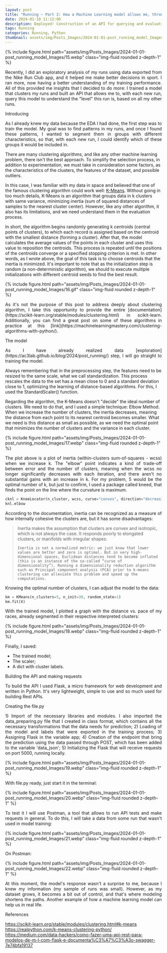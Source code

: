 ```yaml
---
layout: post
title: "Running — Part 2: How a Machine Learning model allows me, through an API, to level my runs"
date: 2024-01-10 11:12:00
description: Deployed! Construction of an API for querying and evaluating the level of new races based on a previously trained clustering model
tags: Running
categories: Running, Python
thumbnail: assets/img/Posts_Images/2024-01-01-post_running_model_Images/15.webp
---
```


{% include figure.html path="assets/img/Posts_Images/2024-01-01-post_running_model_Images/15.webp" class="img-fluid rounded z-depth-1" %}

<p align="justify">
Recently, I did an exploratory analysis of my runs using data exported from the Nike Run Club app, and it helped me make better decisions in sport. I ran more, now having a better understanding of my training performance. All of this provided me insights that I decided to do more: I trained a model that clusters my runs and built an API that allows me to, with each new run, query this model to understand the "level" this run is, based on all my other runs.
</p>

Introducing  

<p align="justify">
As I already knew my data because the EDA I had done, the first step was to train the model. My goal was to find patterns in my runs, and once I found these patterns, I wanted to segment them in groups with different characteristics, so that, with each new run, I could identify which of these groups it would be included in.  

There are many clustering algorithms, and like any other machine learning problem, there isn't the best approach. To simplify the selection process, in addition to experimentation, we must take in consideration some factors, as the characteristics of the clusters, the features of the dataset, and possible outliers.  

In this case, I was familiar with my data in space and believed that one of the famous clustering algorithm could work well: [K-Means](https://scikit-learn.org/stable/modules/generated/sklearn.cluster.KMeans.html). Without going in too much details, K-Means is an algorithm that groups data in k clusters with same variance, minimizing inertia (sum of squared distances of samples to the nearest cluster center). However, like any other algorithm, it also has its limitations, and we need understand them in the evaluation process.  

In short, the algorithm begins randomly generating k centroids (central points of clusters), to which each record is assigned based on the centroid with the smallest distance (forming a cluster). After that, the model calculates the average values of the points in each cluster and uses this value to reposition the centroids. This process is repeated until the positions of the centroids converge or a specified stopping criterion is met. In other words, as I wrote above, the goal of this task is to choose centroids that the inertia is minimized. It's important to note that as the initialization step is random (a non-deterministic algorithm), we should to execute multiple initializations with different centroid seeds to find the best result.
</p>

{% include figure.html path="assets/img/Posts_Images/2024-01-01-post_running_model_Images/16.gif" class="img-fluid rounded z-depth-1" %}

<p align="justify">
As it's not the purpose of this post to address deeply about clustering algorithm, I take this opportunity to provide the entire [documentation](https://scikit-learn.org/stable/modules/clustering.html) in scikit-learn. Additionally, you can find a great post on some of these algorithms in practice at this [link](https://machinelearningmastery.com/clustering-algorithms-with-python/).
</p>

The model

<p align="justify">
As I have already realized data [exploration](https://ac3lab.github.io/blog/2024/post_running/) step, I will go straight to training the model.

Always remembering that in the preprocessing step, the features need to be resized to the same scale, what we call standardization. This process rescales the data to the set has a mean close to 0 and a standard deviation close to 1, optimizing the learning of distance-based algorithms. For this, I used the StandardScaler() function.

Regarding the algorithm, the K-Means doesn't "decide" the ideal number of clusters. We need to do that, and I used a simple technique: Elbow Method. When we increase the number of clusters, the inertia decreases, meaning the distance from each point to its nearest centroid becomes smaller. What we need is this distance as small as possible, as we need the optimal point that minimizes the number of clusters and the variance in each cluster.
</p>

{% include figure.html path="assets/img/Posts_Images/2024-01-01-post_running_model_Images/17.webp" class="img-fluid rounded z-depth-1" %}

<p align="justify">
The plot above is a plot of inertia (within-clusters sum-of-squares - wcss) when we increase k. The "elbow" point indicates a kind of trade-off between error and the number of clusters, meaning when the wcss no longer significantly decreases with each iteration, and there aren't no substantial gains with an increase in k. For my problem, 5 would be the optimal number of k, but just to confirm, I used a package called kneed, that finds the point on the line where the curvature is maximum.
</p>

```python
cknl = KneeLocator(n_cluster, wcss, curve="convex", direction="decreasing")
knl.elbow
```
<p align="justify">
According to the documentation, inertia can be recognized as a measure of how internally cohesive the clusters are, but it has some disadvantages:
</p>

<blockquote>
    Inertia makes the assumption that clusters are convex and isotropic, which is not always the case. It responds poorly to elongated clusters, or manifolds with irregular shapes.

    Inertia is not a normalized metric: we just know that lower values are better and zero is optimal. But in very high-dimensional spaces, Euclidean distances tend to become inflated (this is an instance of the so-called “curse of dimensionality”). Running a dimensionality reduction algorithm such as Principal component analysis (PCA) prior to k-means clustering can alleviate this problem and speed up the computations.
</blockquote>

Knowing the optimal number of clusters, I can adjust the model to the data:

```python
km = KMeans(n_clusters=5, n_init=30, random_state=1)
km.fit(X)
```
<p align="justify">
With the trained model, I plotted a graph with the distance vs. pace of my races, already segmented in their respective interpreted clusters:
</p>

{% include figure.html path="assets/img/Posts_Images/2024-01-01-post_running_model_Images/18.webp" class="img-fluid rounded z-depth-1" %}

Finally, I saved:

<ul>
    <li>The trained model;</li>
    <li>The scaler;</li>
    <li>A dict with cluster labels.</li>
</ul>

Building the API and making requests

<p align="justify">
To build the API I used Flask, a micro framework for web development and written in Python. It's very lightweight, simple to use and so much used for building Rest APIs.
</p>

Creating the file.py

<p align="justify">
1) Import of the necessary libraries and modules. I also imported the data_preparing.py file that I created in class format, which contains all the necessary transformations that the data needs for prediction;   
2) Loading of the model and labels that were exported in the training process;  
3) Assigning Flask in the variable app;
4) Creation of the endpoint that bring the prediction using the data passed through POST, which has been added to the variable 'data_json';
5) Initializing the Flask that will receive requests on port 5000, running locally.
</p>

{% include figure.html path="assets/img/Posts_Images/2024-01-01-post_running_model_Images/19.webp" class="img-fluid rounded z-depth-1" %}

With file.py ready, just start it in the terminal:

{% include figure.html path="assets/img/Posts_Images/2024-01-01-post_running_model_Images/20.webp" class="img-fluid rounded z-depth-1" %}

<p align="justify">
To test it I will use Postman, a tool that allows to run API tests and make requests in general. To do this, I will take a data from some run that wasn't used in model training:
</p>

{% include figure.html path="assets/img/Posts_Images/2024-01-01-post_running_model_Images/21.webp" class="img-fluid rounded z-depth-1" %}

On Postman:

{% include figure.html path="assets/img/Posts_Images/2024-01-01-post_running_model_Images/22.webp" class="img-fluid rounded z-depth-1" %}

<p align="justify">
At this moment, the model's response wasn't a surprise to me, because I knew my information (my sample of runs was small). However, as my dataset grows, it becomes a bit out of control, and that's where modeling shortens the paths. Another example of how a machine learning model can help us in real life.
</p>

References

https://scikit-learn.org/stable/modules/clustering.html#k-means
https://realpython.com/k-means-clustering-python/
https://medium.com/data-hackers/como-fazer-uma-api-rest-para-modelos-de-m-l-com-flask-e-documenta%C3%A7%C3%A3o-swagger-7e74bfa19137
